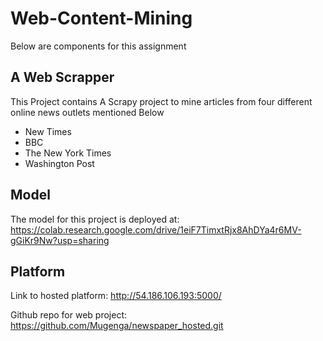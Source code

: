 ﻿# Web-Content-Mining

Below are components for this assignment

## A Web Scrapper
This Project contains A Scrapy project to mine articles from four different online
news outlets mentioned Below

* New Times
* BBC
* The New York Times
* Washington Post

## Model

The model for this project is deployed at: https://colab.research.google.com/drive/1eiF7TimxtRjx8AhDYa4r6MV-gGiKr9Nw?usp=sharing

## Platform

Link to hosted platform: http://54.186.106.193:5000/

Github repo for web project: https://github.com/Mugenga/newspaper_hosted.git
